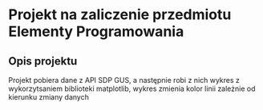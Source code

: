 # Projekt na zaliczenie przedmiotu Elementy Programowania

## Opis projektu

Projekt pobiera dane z API SDP GUS, a następnie robi z nich wykres z
wykorzytsaniem biblioteki matplotlib, wykres zmienia kolor linii zależnie od
kierunku zmiany danych

